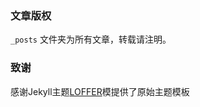 

### 文章版权

`_posts` 文件夹为所有文章，转载请注明。

### 致谢

感谢Jekyll主题[LOFFER](https://fromendworld.github.io/LOFFER/)模提供了原始主题模板

